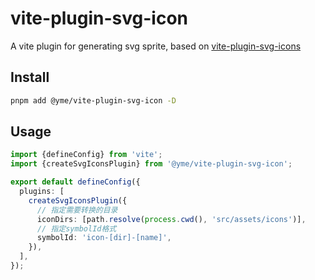 # vite-plugin-svg-icon

A vite plugin for generating svg sprite, based on [vite-plugin-svg-icons](https://github.com/vbenjs/vite-plugin-svg-icons)

## Install

```sh
pnpm add @yme/vite-plugin-svg-icon -D
```

## Usage

```ts
import {defineConfig} from 'vite';
import {createSvgIconsPlugin} from '@yme/vite-plugin-svg-icon';

export default defineConfig({
  plugins: [
    createSvgIconsPlugin({
      // 指定需要转换的目录
      iconDirs: [path.resolve(process.cwd(), 'src/assets/icons')],
      // 指定symbolId格式
      symbolId: 'icon-[dir]-[name]',
    }),
  ],
});
```
